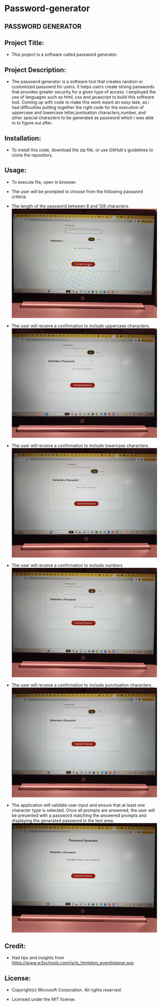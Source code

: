 # Password-generator
## PASSWORD GENERATOR

## Project Title:

* This project is a software called password generator.

## Project Description:

* The passowrd generator is a software tool that creates random or customized passowrd for users. it helps users create strong passwords that provides greater security for a given type of access. I employed the use of languages such as html, css and javascript to build this software tool. Coming up with code to make this work wasnt an easy task, as i had difficulties putting together the right code for the execution of uppercase and lowercase letter,puntuation characters,number, and other special characters to be generated as password which i was able to to figure out after.

## Installation:

* To install this code, download the zip file, or use GitHub's guidelines to clone the repository.
## Usage:
 
* To execute file, open in browser.

* The user will be prompted to choose from the following password criteria. 

* The length of the password between 8 and 128 characters.
![alt text](assets/image/20240215_213323.jpg)

* The user will receive a confirmation to include uppercase characters.
![alt text](assets/image/20240215_213348.jpg)

* The user will receive a confirmation to include lowercase characters.
![alt text](assets/image/20240215_213354.jpg)

* The user will receive a confirmation to include numbers
![alt text](assets/image/20240215_213404.jpg)

* The user will receive a confirmation to include punctuation characters.
![alt text](assets/image/20240215_213411.jpg)

* The application will validate user input and ensure that at least one character type is selected. Once all prompts are answered, the user will be presented with a password matching the answered prompts and displaying the generated password in the text area.
![alt text](assets/image/20240215_213419.jpg)

## Credit:

* Had tips and insights from https://www.w3schools.com/js/js_htmldom_eventlistener.asp

## License:

* Copyright(c) Microsoft Corporation. All rights reserved.

* Licensed under the MIT license.

